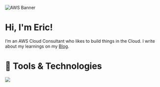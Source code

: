 ![AWS Banner](https://tudip.com/wp-content/uploads/2019/05/Blog-Header-How-to-configure-unconfigure-Push-Notifications-for-Mobile-platforms-on-AWS-1900x600-1900x600.jpg)

# Hi, I'm Eric!

I’m an AWS Cloud Consultant who likes to build things in the Cloud. I write about my learnings on my [Blog](https://ericngigi.com).

# :toolbox: Tools & Technologies

<p align="left">
  <a href="https://skillicons.dev">
    <img src="https://skillicons.dev/icons?i=arch,aws,bash,docker,go,linux,py,terraform&theme=dark" />
  </a>
</p>
